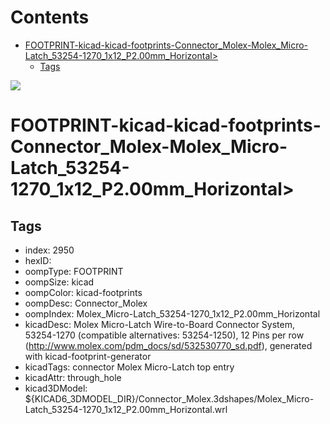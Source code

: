 



Contents
========

* [FOOTPRINT-kicad-kicad-footprints-Connector_Molex-Molex_Micro-Latch_53254-1270_1x12_P2.00mm_Horizontal>](#footprint-kicad-kicad-footprints-connector_molex-molex_micro-latch_53254-1270_1x12_p200mm_horizontal)
	* [Tags](#tags)
  
![][im]
# FOOTPRINT-kicad-kicad-footprints-Connector_Molex-Molex_Micro-Latch_53254-1270_1x12_P2.00mm_Horizontal>

## Tags

- index: 2950
- hexID: 
- oompType: FOOTPRINT
- oompSize: kicad
- oompColor: kicad-footprints
- oompDesc: Connector_Molex
- oompIndex: Molex_Micro-Latch_53254-1270_1x12_P2.00mm_Horizontal
- kicadDesc: Molex Micro-Latch Wire-to-Board Connector System, 53254-1270 (compatible alternatives: 53254-1250), 12 Pins per row (http://www.molex.com/pdm_docs/sd/532530770_sd.pdf), generated with kicad-footprint-generator
- kicadTags: connector Molex Micro-Latch top entry
- kicadAttr: through_hole
- kicad3DModel: ${KICAD6_3DMODEL_DIR}/Connector_Molex.3dshapes/Molex_Micro-Latch_53254-1270_1x12_P2.00mm_Horizontal.wrl



[im]: image.png
